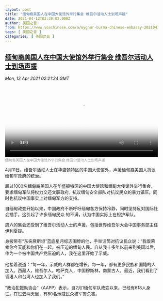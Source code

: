 ```yaml
---
layout: post
title: "缅甸裔美国人在中国大使馆外举行集会 维吾尔活动人士到场声援"
date: 2021-04-12T02:39:02.000Z
author: 美国之音
from: https://www.voachinese.com/a/uyghur-burma-chinese-embassy-20210411/5849480.html
tags: [ 美国之音 ]
categories: [ 美国之音 ]
---
```

<!--1618195142000-->
[缅甸裔美国人在中国大使馆外举行集会 维吾尔活动人士到场声援](https://www.voachinese.com/a/uyghur-burma-chinese-embassy-20210411/5849480.html)
------

<div>
<div><i>Mon, 12 Apr 2021 02:21:24 GMT</i></div><video poster="https://images.weserv.nl?url=gdb.voanews.com/9a8df765-5aa6-4c10-9a37-8ae51fdc4398_tv_r1_s_w900.jpg" src="https://av.voanews.com/Videoroot/Pangeavideo/2021/04/9/9a/9a8df765-5aa6-4c10-9a37-8ae51fdc4398_240p.mp4" style="width:100%" controls></video><div><small style="color: #999;">缅甸裔美国人在中国大使馆外举行集会 维吾尔活动人士到场声援</small></div><p>4月11日，维吾尔活动人士在华盛顿特区的中国大使馆外，声援缅甸裔美国人抗议缅甸军政府的统治。</p><p>超过1000名缅甸裔美国人在华盛顿特区的中国大使馆和缅甸大使馆外举行集会，要求缅甸军队将权力交还文职政府,  抗议缅甸安全部队对抗议民众的暴力镇压，同时也抗议中国事实上对缅甸军方的支持。</p><p>自缅甸政变开始以来，中国政府不断呼吁缅甸各方保持冷静，同时坚持反对国际社会插手。这引起了许多缅甸民众 的不满，认为中国实际上在袒护军队。</p><p>周六的集会还受到了维吾尔活动人士的声援，包括世界维吾尔大会中国事务部主任伊利夏提。</p><p>身披带有“东突厥斯坦”蓝底星月标志围脖的他，手举话筒对抗议民众说：“我很荣幸你今天能和你们在一起，被压迫的缅甸人民。自从我十多年以前来到美国以后，作为一个被中国共产党压迫的人，我在这里开始了示威。<br /> <br />他接着说道：“每一年，示威的人群都在增长。每一年，都有更多民族和国籍的人加入。西藏人，维吾尔人，哈萨克人，中国穆斯林，南蒙古人。最近，我们看到了香港人和台湾人也加入了我们。”<br /> <br />“政治犯援助协会”（AAPP）表示，自2月1缅甸军队政变以来，已经有618人身亡。在过去两天里，有80名示威民众被军警杀害。<br /> </p><p> </p>
</div>
